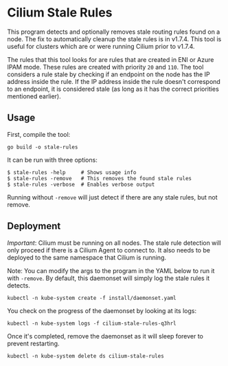 # Cilium Stale Rules

This program detects and optionally removes stale routing rules found on a
node. The fix to automatically cleanup the stale rules is in v1.7.4. This tool
is useful for clusters which are or were running Cilium prior to v1.7.4.

The rules that this tool looks for are rules that are created in ENI or Azure
IPAM mode. These rules are created with priority `20` and `110`. The tool
considers a rule stale by checking if an endpoint on the node has the IP
address inside the rule. If the IP address inside the rule doesn't correspond
to an endpoint, it is considered stale (as long as it has the correct
priorities mentioned earlier).

## Usage

First, compile the tool:

```
go build -o stale-rules
```

It can be run with three options:

```
$ stale-rules -help     # Shows usage info
$ stale-rules -remove   # This removes the found stale rules
$ stale-rules -verbose  # Enables verbose output
```

Running without `-remove` will just detect if there are any stale rules, but
not remove.

## Deployment

*Important*: Cilium must be running on all nodes. The stale rule detection will
only proceed if there is a Cilium Agent to connect to. It also needs to be
deployed to the same namespace that Cilium is running.

Note: You can modify the args to the program in the YAML below to run it with
`-remove`. By default, this daemonset will simply log the stale rules it
detects.

```
kubectl -n kube-system create -f install/daemonset.yaml
```

You check on the progress of the daemonset by looking at its logs:

```
kubectl -n kube-system logs -f cilium-stale-rules-q3hrl
```

Once it's completed, remove the daemonset as it will sleep forever to prevent
restarting.

```
kubectl -n kube-system delete ds cilium-stale-rules
```
